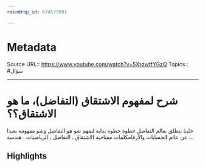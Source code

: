```yaml
---
raindrop_id: 674535001

---
```


# Metadata
Source URL:: https://www.youtube.com/watch?v=5XrdwtfYGzQ
Topics:: #سؤال

---
# شرح لمفهوم الاشتقاق (التفاضل)، ما هو الاشتقاق؟؟

خلينا ننطلق بعالم التفاضل خطوة خطوة بداية لنفهم شو هو التفاضل وشو مفهومه بعيدا عن عالم الحسابات والأرقامكلمات مفتاحية الاشتقاق ، التفاضل ، الرياضيات ، هندسة ...

## Highlights
